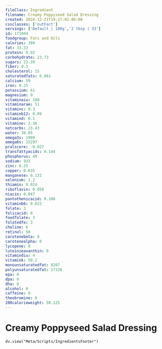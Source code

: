 ```yaml
---
fileClass: Ingredient
filename: Creamy Poppyseed Salad Dressing
created: 2024-12-21T19:27:02-06:00
cssclasses: ['nutFact']
servings: ['Default | 100g','2 tbsp | 33']
id: 171044
foodgroup: Fats and Oils
calories: 399
fat: 33.33
protein: 0.92
carbohydrate: 23.73
sugars: 23.39
fiber: 0.3
cholesterol: 15
saturatedfats: 6.061
calcium: 59
iron: 0.25
potassium: 61
magnesium: 9
vitaminaiu: 180
vitaminarae: 51
vitaminc: 0.3
vitaminb12: 0.09
vitamind: 0.1
vitamine: 2.36
netcarbs: 23.43
water: 38.85
omega3s: 1989
omega6s: 15297
pralscore: -0.027
transfattyacids: 0.144
phosphorus: 49
sodium: 933
zinc: 0.25
copper: 0.035
manganese: 0.131
selenium: 1.2
thiamin: 0.024
riboflavin: 0.058
niacin: 0.047
pantothenicacid: 0.108
vitaminb6: 0.022
folate: 3
folicacid: 0
foodfolate: 3
folatedfe: 3
choline: 6
retinol: 50
carotenebeta: 8
carotenealpha: 0
lycopene: 0
luteinzeaxanthin: 0
vitamindiu: 4
vitamink: 50.2
monounsaturatedfat: 8207
polyunsaturatedfat: 17326
epa: 0
dpa: 0
dha: 0
alcohol: 0
caffeine: 0
theobromine: 0
200calorieweight: 50.125
---
```


# Creamy Poppyseed Salad Dressing

```dataviewjs
dv.view("Meta/Scripts/IngredientsFooter")
```